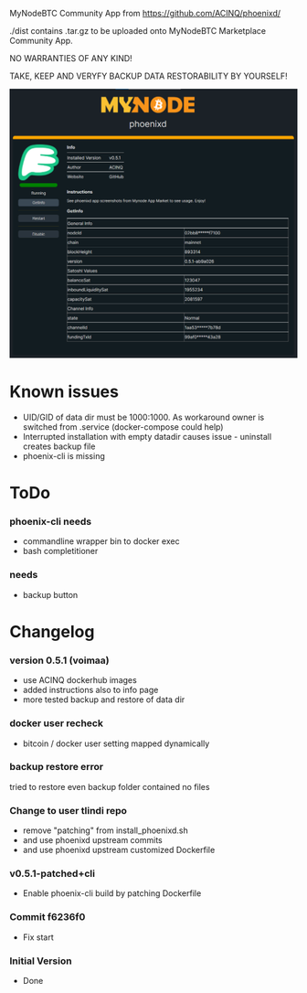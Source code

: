 MyNodeBTC Community App from https://github.com/ACINQ/phoenixd/

./dist contains .tar.gz to be uploaded onto MyNodeBTC Marketplace Community App.

NO WARRANTIES OF ANY KIND!

TAKE, KEEP AND VERYFY BACKUP DATA RESTORABILITY BY YOURSELF!

![myNodeBTC-phoenixd](https://raw.githubusercontent.com/tlindi/mynode-phoenixd/refs/heads/main/screenshots/1.png)

# Known issues
* UID/GID of data dir must be 1000:1000. As workaround owner is switched from .service (docker-compose could help)
* Interrupted installation with empty datadir causes issue - uninstall creates backup file
* phoenix-cli is missing 

# ToDo

### phoenix-cli needs
* commandline wrapper bin to docker exec
* bash completitioner

### needs
* backup button

# Changelog

### version 0.5.1 (voimaa)
* use ACINQ dockerhub images
* added instructions also to info page
* more tested backup and restore of data dir

### docker user recheck
* bitcoin / docker user setting mapped dynamically

### backup restore error
tried to restore even backup folder contained no files

### Change to user tlindi repo
* remove "patching" from install_phoenixd.sh
* and use phoenixd upstream commits
* and use phoenixd upstream customized Dockerfile

### v0.5.1-patched+cli
* Enable phoenix-cli build by patching Dockerfile

### Commit f6236f0
* Fix start

### Initial Version
* Done
